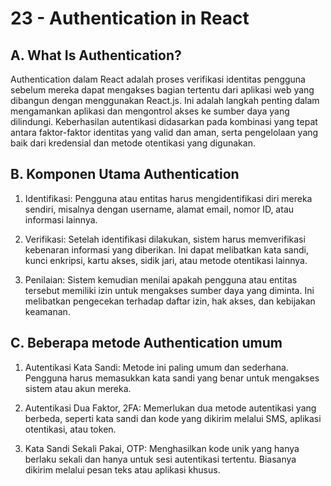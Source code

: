 # 23 - Authentication in React

## A. What Is Authentication?

Authentication dalam React adalah proses verifikasi identitas pengguna sebelum mereka dapat mengakses bagian tertentu dari aplikasi web yang dibangun dengan menggunakan React.js. Ini adalah langkah penting dalam mengamankan aplikasi dan mengontrol akses ke sumber daya yang dilindungi. Keberhasilan autentikasi didasarkan pada kombinasi yang tepat antara faktor-faktor identitas yang valid dan aman, serta pengelolaan yang baik dari kredensial dan metode otentikasi yang digunakan.

## B. Komponen Utama Authentication

1. Identifikasi: Pengguna atau entitas harus mengidentifikasi diri mereka sendiri, misalnya dengan username, alamat email, nomor ID, atau informasi lainnya.

2. Verifikasi: Setelah identifikasi dilakukan, sistem harus memverifikasi kebenaran informasi yang diberikan. Ini dapat melibatkan kata sandi, kunci enkripsi, kartu akses, sidik jari, atau metode otentikasi lainnya.

3. Penilaian: Sistem kemudian menilai apakah pengguna atau entitas tersebut memiliki izin untuk mengakses sumber daya yang diminta. Ini melibatkan pengecekan terhadap daftar izin, hak akses, dan kebijakan keamanan.

## C. Beberapa metode Authentication umum

1. Autentikasi Kata Sandi: Metode ini paling umum dan sederhana. Pengguna harus memasukkan kata sandi yang benar untuk mengakses sistem atau akun mereka.

2. Autentikasi Dua Faktor, 2FA: Memerlukan dua metode autentikasi yang berbeda, seperti kata sandi dan kode yang dikirim melalui SMS, aplikasi otentikasi, atau token.

3. Kata Sandi Sekali Pakai, OTP: Menghasilkan kode unik yang hanya berlaku sekali dan hanya untuk sesi autentikasi tertentu. Biasanya dikirim melalui pesan teks atau aplikasi khusus.

